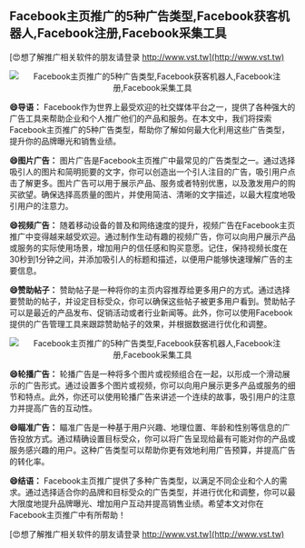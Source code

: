 ## **Facebook主页推广的5种广告类型,Facebook获客机器人,Facebook注册,Facebook采集工具**

[😍想了解推广相关软件的朋友请登录 http://www.vst.tw](http://www.vst.tw)

 <center><img src="https://vst.tw/MP4/tuiguang/png/3.png" alt="Facebook主页推广的5种广告类型,Facebook获客机器人,Facebook注册,Facebook采集工具"></center>

**😄导语：**
Facebook作为世界上最受欢迎的社交媒体平台之一，提供了各种强大的广告工具来帮助企业和个人推广他们的产品和服务。在本文中，我们将探索Facebook主页推广的5种广告类型，帮助你了解如何最大化利用这些广告类型，提升你的品牌曝光和销售业绩。

**😄图片广告：**
图片广告是Facebook主页推广中最常见的广告类型之一。通过选择吸引人的图片和简明扼要的文字，你可以创造出一个引人注目的广告，吸引用户点击了解更多。图片广告可以用于展示产品、服务或者特别优惠，以及激发用户的购买欲望。确保选择高质量的图片，并使用简洁、清晰的文字描述，以最大程度地吸引用户的注意力。

**😄视频广告：**
随着移动设备的普及和网络速度的提升，视频广告在Facebook主页推广中变得越来越受欢迎。通过制作生动有趣的视频广告，你可以向用户展示产品或服务的实际使用场景，增加用户的信任感和购买意愿。记住，保持视频长度在30秒到1分钟之间，并添加吸引人的标题和描述，以便用户能够快速理解广告的主要信息。

**😄赞助帖子：**
赞助帖子是一种将你的主页内容推荐给更多用户的方式。通过选择要赞助的帖子，并设定目标受众，你可以确保这些帖子被更多用户看到。赞助帖子可以是最近的产品发布、促销活动或者行业新闻等。此外，你可以使用Facebook提供的广告管理工具来跟踪赞助帖子的效果，并根据数据进行优化和调整。

 <center><img src="https://vst.tw/MP4/tuiguang/png/7.png" alt="Facebook主页推广的5种广告类型,Facebook获客机器人,Facebook注册,Facebook采集工具"></center>

**😄轮播广告：**
轮播广告是一种将多个图片或视频组合在一起，以形成一个滑动展示的广告形式。通过设置多个图片或视频，你可以向用户展示更多产品或服务的细节和特点。此外，你还可以使用轮播广告来讲述一个连续的故事，吸引用户的注意力并提高广告的互动性。

**😄瞄准广告：**
瞄准广告是一种基于用户兴趣、地理位置、年龄和性别等信息的广告投放方式。通过精确设置目标受众，你可以将广告呈现给最有可能对你的产品或服务感兴趣的用户。这种广告类型可以帮助你更有效地利用广告预算，并提高广告的转化率。

**😄结语：**
Facebook主页推广提供了多种广告类型，以满足不同企业和个人的需求。通过选择适合你的品牌和目标受众的广告类型，并进行优化和调整，你可以最大限度地提升品牌曝光、增加用户互动并提高销售业绩。希望本文对你在Facebook主页推广中有所帮助！

[😍想了解推广相关软件的朋友请登录 http://www.vst.tw](http://www.vst.tw)



